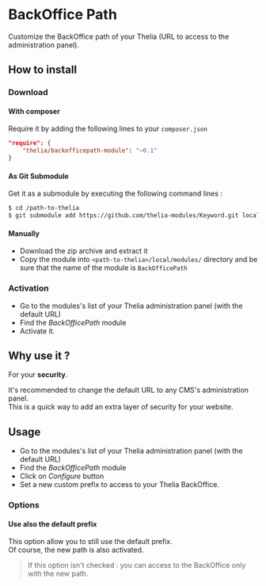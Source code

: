 BackOffice Path
===============
 
Customize the BackOffice path of your Thelia (URL to access to the administration panel).

How to install
--------------

### Download

#### With composer

Require it by adding the following lines to your `composer.json`

```json
"require": {
    "thelia/backofficepath-module": "~0.1"
}
```

#### As Git Submodule

Get it as a submodule by executing the following command lines :

```bash
$ cd /path-to-thelia
$ git submodule add https://github.com/thelia-modules/Keyword.git local/modules/Keyword
```

#### Manually

-   Download the zip archive and extract it
-   Copy the module into `<path-to-thelia>/local/modules/` directory and be sure that the name of the module is `BackOfficePath`

### Activation

-   Go to the modules's list of your Thelia administration panel (with the default URL)
-   Find the *BackOfficePath* module
-   Activate it.

Why use it ?
------------

For your **security**.

It's recommended to change the default URL to any CMS's administration panel.  
This is a quick way to add an extra layer of security for your website.

Usage
----- 

-   Go to the modules's list of your Thelia administration panel (with the default URL)
-   Find the *BackOfficePath* module
-   Click on *Configure* button
-   Set a new custom prefix to access to your Thelia BackOffice.

### Options

#### Use also the default prefix

This option allow you to still use the default prefix.  
Of course, the new path is also activated.

>   If this option isn't checked : you can access to the BackOffice only with the new path.